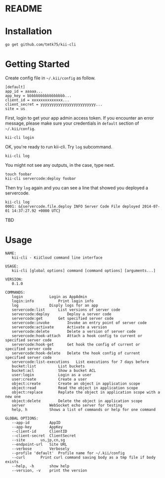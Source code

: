 # README

# Installation

```
go get github.com/tmtk75/kii-cli
```

# Getting Started

Create config file in `~/.kii/config` as follow.

    [default]
    app_id = aaaaa...
    app_key = bbbbbbbbbbbbbbbbb...
    client_id = xxxxxxxxxxxxxx...
    client_secret = yyyyyyyyyyyyyyyyyyyyyyyyy...
    site = us

First, login to get your app admin access token.
If you encounter an error message, please make sure your credentials in `default` section of `~/.kii/config`.

    kii-cli login

OK, you're ready to run kii-cli. Try `log` subcommand.

    kii-cli log

You might not see any outputs, in the case, type next.

    touch foobar
    kii-cli servercode:deploy foobar

Then try `log` again and you can see a line that showed you deployed a servercode.

    kii-cli log
    0001: &{servercode.file.deploy INFO Server Code File deployed 2014-07-01 14:37:27.92 +0000 UTC}

TBD


# Usage

```
NAME:
   kii-cli - KiiCloud command line interface

USAGE:
   kii-cli [global options] command [command options] [arguments...]

VERSION:
   0.1.0

COMMANDS:
   login			Login as AppAdmin
   login:info			Print login info
   log				Disply logs for an app
   servercode:list		List versions of server code
   servercode:deploy		Deploy a server code
   servercode:get		Get specified server code
   servercode:invoke		Invoke an entry point of server code
   servercode:activate		Activate a version
   servercode:delete		Delete a version of server code
   servercode:hook-attach	Attach a hook config to current or specified server code
   servercode:hook-get		Get hook the config of current or specified server code
   servercode:hook-delete	Delete the hook config of current specified server code
   servercode:list-executions	List executions for 7 days before
   bucket:list			List buckets
   bucket:acl			Show a bucket ACL
   user:login			Login as a user
   user:create			Create a user
   object:create		Create an object in application scope
   object:read			Read the object in application scope
   object:replace		Replate the object in application scope with a new one
   object:delete		Delete the object in application scope
   server			WebSocket echo server for testing
   help, h			Shows a list of commands or help for one command
   
GLOBAL OPTIONS:
   --app-id 		AppID
   --app-key 		AppKey
   --client-id 		ClientID
   --client-secret 	ClientSecret
   --site 		us,jp,cn,sg
   --endpoint-url 	Site URL
   --verbose		Verbosely
   --profile 'default'	Profile name for ~/.kii/config
   --curl		Print curl command saving body as a tmp file if body exists
   --help, -h		show help
   --version, -v	print the version
   
```

